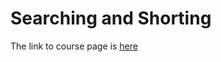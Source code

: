 # Searching and Shorting

The link to course page is [here](https://classroom.codingninjas.com/app/cohorts/10879/milestones/27177)

